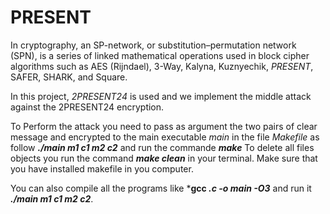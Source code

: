 # PRESENT
In cryptography, an SP-network, or substitution–permutation network (SPN), is a series of linked mathematical operations used in block cipher algorithms such as AES (Rijndael), 3-Way, Kalyna, Kuznyechik, *PRESENT*, SAFER, SHARK, and Square. 

In this project, *2PRESENT24* is used and we implement the middle attack against the 2PRESENT24 encryption.

To Perform the attack you need to pass as argument the two pairs of clear message and encrypted to the main executable *main*  in the file *Makefile* as follow
***./main m1 c1 m2 c2***
and run the commande ***make*** 
To delete all files objects you run the command ***make clean***
in your terminal.
Make sure that you have installed makefile in you computer.

You can also compile all the programs
like ***gcc *.c -o main -O3*** and run it ***./main m1 c1 m2 c2***.


